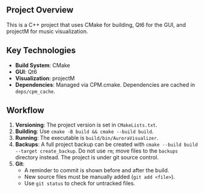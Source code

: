 ## Project Overview

This is a C++ project that uses CMake for building, Qt6 for the GUI, and projectM for music visualization.

## Key Technologies

*   **Build System**: CMake
*   **GUI**: Qt6
*   **Visualization**: projectM
*   **Dependencies**: Managed via CPM.cmake. Dependencies are cached in `deps/cpm_cache`.

## Workflow

1.  **Versioning**: The project version is set in `CMakeLists.txt`.
2.  **Building**: Use `cmake -B build && cmake --build build`.
3.  **Running**: The executable is `build/bin/AuroraVisualizer`.
4.  **Backups**: A full project backup can be created with `cmake --build build --target create_backup`. Do not use `rm`; move files to the `backups` directory instead. The project is under git source control.
5.  **Git**:
    *   A reminder to commit is shown before and after the build.
    *   New source files must be manually added (`git add <file>`).
    *   Use `git status` to check for untracked files.

